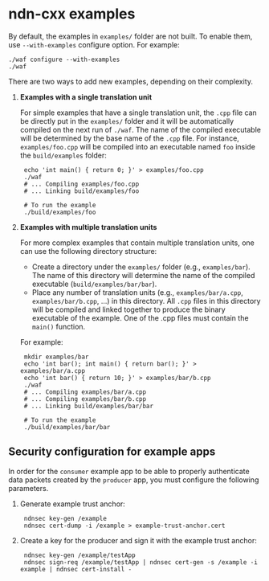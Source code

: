 # ndn-cxx examples

By default, the examples in `examples/` folder are not built. To enable them, use
`--with-examples` configure option. For example:

    ./waf configure --with-examples
    ./waf

There are two ways to add new examples, depending on their complexity.

1. **Examples with a single translation unit**

    For simple examples that have a single translation unit, the `.cpp` file can be directly put
    in the `examples/` folder and it will be automatically compiled on the next run of `./waf`.
    The name of the compiled executable will be determined by the base name of the `.cpp` file.
    For instance, `examples/foo.cpp` will be compiled into an executable named `foo` inside the
    `build/examples` folder:

        echo 'int main() { return 0; }' > examples/foo.cpp
        ./waf
        # ... Compiling examples/foo.cpp
        # ... Linking build/examples/foo

        # To run the example
        ./build/examples/foo

2. **Examples with multiple translation units**

    For more complex examples that contain multiple translation units, one can use
    the following directory structure:

    - Create a directory under the `examples/` folder (e.g., `examples/bar`). The name of this
      directory will determine the name of the compiled executable (`build/examples/bar/bar`).
    - Place any number of translation units (e.g., `examples/bar/a.cpp`, `examples/bar/b.cpp`,
      ...) in this directory. All `.cpp` files in this directory will be compiled and linked
      together to produce the binary executable of the example. One of the .cpp files must
      contain the `main()` function.

    For example:

        mkdir examples/bar
        echo 'int bar(); int main() { return bar(); }' > examples/bar/a.cpp
        echo 'int bar() { return 10; }' > examples/bar/b.cpp
        ./waf
        # ... Compiling examples/bar/a.cpp
        # ... Compiling examples/bar/b.cpp
        # ... Linking build/examples/bar/bar

        # To run the example
        ./build/examples/bar/bar

## Security configuration for example apps

In order for the ``consumer`` example app to be able to properly authenticate data packets
created by the ``producer`` app, you must configure the following parameters.

1. Generate example trust anchor:

        ndnsec key-gen /example
        ndnsec cert-dump -i /example > example-trust-anchor.cert

2. Create a key for the producer and sign it with the example trust anchor:

        ndnsec key-gen /example/testApp
        ndnsec sign-req /example/testApp | ndnsec cert-gen -s /example -i example | ndnsec cert-install -